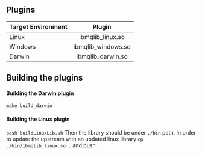 ## Plugins
| Target Environment   |      Plugin         |
|----------------------|:-------------------:|
| Linux                |  ibmqlib_linux.so   | 
| Windows              |  ibmqlib_windows.so | 
| Darwin               |  ibmqlib_darwin.so  |

## Building the plugins

#### Building the Darwin plugin
`make build_darwin`

#### Building the Linux plugin
`bash buildLinuxLib.sh`
Then the library should be under `./bin` path. In order to update the
 upstream with an updated linux library `cp ./bin/ibmqlib_linux.so .` and push.